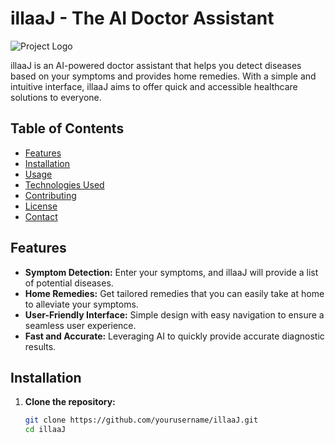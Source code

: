# illaaJ - The AI Doctor Assistant

![Project Logo](link-to-your-logo.png)

illaaJ is an AI-powered doctor assistant that helps you detect diseases based on your symptoms and provides home remedies. With a simple and intuitive interface, illaaJ aims to offer quick and accessible healthcare solutions to everyone.

## Table of Contents
- [Features](#features)
- [Installation](#installation)
- [Usage](#usage)
- [Technologies Used](#technologies-used)
- [Contributing](#contributing)
- [License](#license)
- [Contact](#contact)

## Features
- **Symptom Detection:** Enter your symptoms, and illaaJ will provide a list of potential diseases.
- **Home Remedies:** Get tailored remedies that you can easily take at home to alleviate your symptoms.
- **User-Friendly Interface:** Simple design with easy navigation to ensure a seamless user experience.
- **Fast and Accurate:** Leveraging AI to quickly provide accurate diagnostic results.

## Installation

1. **Clone the repository:**
   ```bash
   git clone https://github.com/yourusername/illaaJ.git
   cd illaaJ

